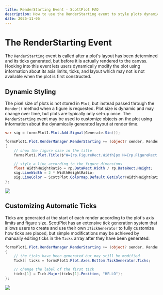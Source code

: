 ```yaml
---
title: RenderStarting Event - ScottPlot FAQ
description: How to use the RenderStarting event to style plots dynamically
date: 2025-11-06
---
```


# The RenderStarting Event

The `RenderStarting` event is called after a plot's layout has been determined and its ticks generated, but before it is actually rendered to the canvas. Hooking into this event lets users dynamically modify the plot using information about its axis limits, ticks, and layout which may not is not available when the plot is first constructed.

## Dynamic Styling

The pixel size of plots is not stored in `Plot`, but instead passed through the `Render()` method when a figure is requested. Plot size is dynamic and may change over time, but plots are typically only set-up once. The `RenderStarting` event may be used to customize objects on the plot using information about the dynamically generated layout at render time.

```cs
var sig = formsPlot1.Plot.Add.Signal(Generate.Sin());

formsPlot1.Plot.RenderManager.RenderStarting += (object? sender, RenderPack rp) =>
{
    // show the figure size in the title
    formsPlot1.Plot.Title($"W={rp.FigureRect.Width}px H={rp.FigureRect.Height}px");

    // style a line according to the figure dimensions
    float WidthHeightRatio = rp.DataRect.Width / rp.DataRect.Height;
    sig.LineWidth = 2 * WidthHeightRatio;
    sig.LineColor = ScottPlot.Colormap.Default.GetColor(WidthHeightRatio);
};
```

![](/images/faq/renderstarting/plottable2.gif)

## Customizing Automatic Ticks

Ticks are generated at the start of each render according to the plot's axis limits and figure size. ScottPlot has an extensive tick generation system that allows users to create and use their own `ITickGenerator` to fully customize how ticks are placed, but simple modifications may be achieved by manually editing ticks in the `Ticks` array after they have been generated:

```cs
formsPlot1.Plot.RenderManager.RenderStarting += (object? sender, RenderPack rp) =>
{
    // the ticks have been generated but may still be modified
    Tick[] ticks = formsPlot1.Plot.Axes.Bottom.TickGenerator.Ticks;

    // change the label of the first tick
    ticks[1] = Tick.Major(ticks[1].Position, "HELLO");
};
```

![](/images/faq/renderstarting/first-tick.png)